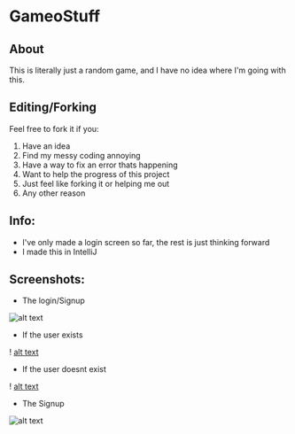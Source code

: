 # GameoStuff
## About
This is literally just a random game, and I have no idea where I'm going with this.
## Editing/Forking
Feel free to fork it if you:
1. Have an idea
2. Find my messy coding annoying
3. Have a way to fix an error thats happening
4. Want to help the progress of this project
5. Just feel like forking it or helping me out
6. Any other reason

## Info:
* I've only made a login screen so far, the rest is just thinking forward
* I made this in IntelliJ

## Screenshots:
* The login/Signup

![alt text](https://raw.githubusercontent.com/vkb24312/GameoStuff/master/Screenshots/Login.PNG "The login")

  * If the user exists

  ! [alt text](https://raw.githubusercontent.com/vkb24312/GameoStuff/master/Screenshots/LoginCheck.PNG "If the user exists")

  * If the user doesnt exist

  ! [alt text](https://raw.githubusercontent.com/vkb24312/GameoStuff/master/Screenshots/LoginCheck2.PNG "If the user doesnt exist")

* The Signup

![alt text](https://raw.githubusercontent.com/vkb24312/GameoStuff/master/Screenshots/Signup.PNG "The Signup")
